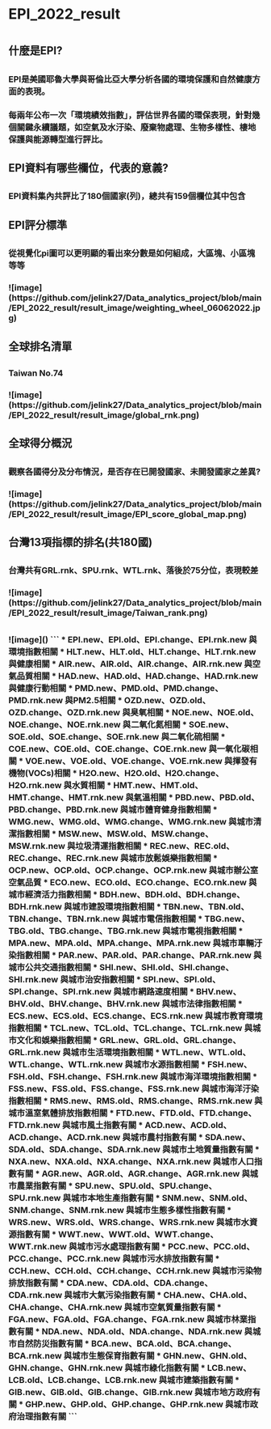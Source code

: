 <h1>EPI_2022_result<h1>

<h2>什麼是EPI?<h2>   
<h3>EPI是美國耶魯大學與哥倫比亞大學分析各國的環境保護和自然健康方面的表現。  <h3>

每兩年公布一次「環境績效指數」，評估世界各國的環保表現，針對幾個關鍵永續議題，如空氣及水汙染、廢棄物處理、生物多樣性、棲地保護與能源轉型進行評比。 

<h2>EPI資料有哪些欄位，代表的意義?<h2>
<h3>EPI資料集內共評比了180個國家(列)，總共有159個欄位其中包含<h3> 

<h2>EPI評分標準<h2>
<h3>從視覺化pi圖可以更明顯的看出來分數是如何組成，大區塊、小區塊等等<h3>      
![image](https://github.com/jelink27/Data_analytics_project/blob/main/EPI_2022_result/result_image/weighting_wheel_06062022.jpg)  
  
<h2>全球排名清單<h2>
<h3>Taiwan No.74<h3>  
![image](https://github.com/jelink27/Data_analytics_project/blob/main/EPI_2022_result/result_image/global_rnk.png)

<h2>全球得分概況<h2>
<h3>觀察各國得分及分布情況，是否存在已開發國家、未開發國家之差異?<h3>  
![image](https://github.com/jelink27/Data_analytics_project/blob/main/EPI_2022_result/result_image/EPI_score_global_map.png)  
  
<h2>台灣13項指標的排名(共180國)<h2>
<h3>台灣共有GRL.rnk、SPU.rnk、WTL.rnk、落後於75分位，表現較差<h3> 
![image](https://github.com/jelink27/Data_analytics_project/blob/main/EPI_2022_result/result_image/Taiwan_rank.png)
  
  
<h2><h2>
<h3><h3> 
![image]()
```  
* EPI.new、EPI.old、EPI.change、EPI.rnk.new 與環境指數相關   
* HLT.new、HLT.old、HLT.change、HLT.rnk.new 與健康相關
* AIR.new、AIR.old、AIR.change、AIR.rnk.new 與空氣品質相關
* HAD.new、HAD.old、HAD.change、HAD.rnk.new 與健康行動相關  
* PMD.new、PMD.old、PMD.change、PMD.rnk.new 與PM2.5相關  
* OZD.new、OZD.old、OZD.change、OZD.rnk.new 與臭氧相關
* NOE.new、NOE.old、NOE.change、NOE.rnk.new 與二氧化氮相關
* SOE.new、SOE.old、SOE.change、SOE.rnk.new 與二氧化硫相關
* COE.new、COE.old、COE.change、COE.rnk.new 與一氧化碳相關
* VOE.new、VOE.old、VOE.change、VOE.rnk.new 與揮發有機物(VOCs)相關
* H2O.new、H2O.old、H2O.change、H2O.rnk.new 與水質相關
* HMT.new、HMT.old、HMT.change、HMT.rnk.new 與氣溫相關
* PBD.new、PBD.old、PBD.change、PBD.rnk.new 與城市體育健身指數相關
* WMG.new、WMG.old、WMG.change、WMG.rnk.new 與城市清潔指數相關
* MSW.new、MSW.old、MSW.change、MSW.rnk.new 與垃圾清運指數相關
* REC.new、REC.old、REC.change、REC.rnk.new 與城市放鬆娛樂指數相關
* OCP.new、OCP.old、OCP.change、OCP.rnk.new 與城市辦公室空氣品質
* ECO.new、ECO.old、ECO.change、ECO.rnk.new 與城市經濟活力指數相關
* BDH.new、BDH.old、BDH.change、BDH.rnk.new 與城市建設環境指數相關
* TBN.new、TBN.old、TBN.change、TBN.rnk.new 與城市電信指數相關
* TBG.new、TBG.old、TBG.change、TBG.rnk.new 與城市電視指數相關
* MPA.new、MPA.old、MPA.change、MPA.rnk.new 與城市車輛汙染指數相關
* PAR.new、PAR.old、PAR.change、PAR.rnk.new 與城市公共交通指數相關
* SHI.new、SHI.old、SHI.change、SHI.rnk.new 與城市治安指數相關 
* SPI.new、SPI.old、SPI.change、SPI.rnk.new 與城市網路速度相關
* BHV.new、BHV.old、BHV.change、BHV.rnk.new 與城市法律指數相關
* ECS.new、ECS.old、ECS.change、ECS.rnk.new 與城市教育環境指數相關
* TCL.new、TCL.old、TCL.change、TCL.rnk.new 與城市文化和娛樂指數相關
* GRL.new、GRL.old、GRL.change、GRL.rnk.new 與城市生活環境指數相關
* WTL.new、WTL.old、WTL.change、WTL.rnk.new 與城市水源指數相關
* FSH.new、FSH.old、FSH.change、FSH.rnk.new 與城市海洋環境指數相關
* FSS.new、FSS.old、FSS.change、FSS.rnk.new 與城市海洋汙染指數相關
* RMS.new、RMS.old、RMS.change、RMS.rnk.new 與城市溫室氣體排放指數相關
* FTD.new、FTD.old、FTD.change、FTD.rnk.new 與城市風土指數有關
* ACD.new、ACD.old、ACD.change、ACD.rnk.new 與城市農村指數有關
* SDA.new、SDA.old、SDA.change、SDA.rnk.new 與城市土地質量指數有關
* NXA.new、NXA.old、NXA.change、NXA.rnk.new 與城市人口指數有關  
* AGR.new、AGR.old、AGR.change、AGR.rnk.new 與城市農業指數有關
* SPU.new、SPU.old、SPU.change、SPU.rnk.new 與城市本地生產指數有關
* SNM.new、SNM.old、SNM.change、SNM.rnk.new 與城市生態多樣性指數有關
* WRS.new、WRS.old、WRS.change、WRS.rnk.new 與城市水資源指數有關
* WWT.new、WWT.old、WWT.change、WWT.rnk.new 與城市污水處理指數有關
* PCC.new、PCC.old、PCC.change、PCC.rnk.new 與城市污水排放指數有關
* CCH.new、CCH.old、CCH.change、CCH.rnk.new 與城市污染物排放指數有關
* CDA.new、CDA.old、CDA.change、CDA.rnk.new 與城市大氣污染指數有關
* CHA.new、CHA.old、CHA.change、CHA.rnk.new 與城市空氣質量指數有關
* FGA.new、FGA.old、FGA.change、FGA.rnk.new 與城市林業指數有關
* NDA.new、NDA.old、NDA.change、NDA.rnk.new 與城市自然防災指數有關
* BCA.new、BCA.old、BCA.change、BCA.rnk.new 與城市生態保育指數有關
* GHN.new、GHN.old、GHN.change、GHN.rnk.new 與城市綠化指數有關
* LCB.new、LCB.old、LCB.change、LCB.rnk.new 與城市建築指數有關
* GIB.new、GIB.old、GIB.change、GIB.rnk.new 與城市地方政府有關  
* GHP.new、GHP.old、GHP.change、GHP.rnk.new 與城市政府治理指數有關  
```
